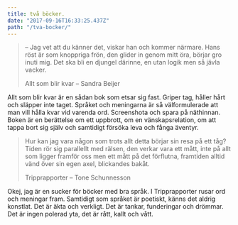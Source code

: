 ```yaml
---
title: två böcker.
date: "2017-09-16T16:33:25.437Z"
path: "/tva-bocker/"
---
```


> – Jag vet att du känner det, viskar han och kommer närmare.
> Hans röst är som knoppriga frön, den glider in genom mitt öra, börjar gro inuti mig. Det ska bli en djungel därinne, en utan logik men så jävla vacker.
> <footer>Allt som blir kvar  – Sandra Beijer</footer>

Allt som blir kvar är en sådan bok som etsar sig fast. Griper tag, håller hårt och släpper inte taget. Språket och meningarna är så välformulerade att man vill hålla kvar vid varenda ord. Screenshota och spara på näthinnan. Boken är en berättelse om ett uppbrott, om en vänskapsrelation, om att tappa bort sig själv och samtidigt försöka leva och fånga äventyr.

> Hur kan jag vara någon som trots allt detta börjar sin resa på ett tåg? Tiden rör sig parallellt med rälsen, den verkar vara ett mått, inte på allt som ligger framför oss men ett mått på det förflutna, framtiden alltid vänd över sin egen axel, blickandes bakåt.
> <footer>Tripprapporter – Tone Schunnesson</footer>

Okej, jag är en sucker för böcker med bra språk. I Tripprapporter rusar ord och meningar fram. Samtidigt som språket är poetiskt, känns det aldrig konstlat. Det är äkta och verkligt. Det är tankar, funderingar och drömmar. Det är ingen polerad yta, det är rått, kallt och vått.